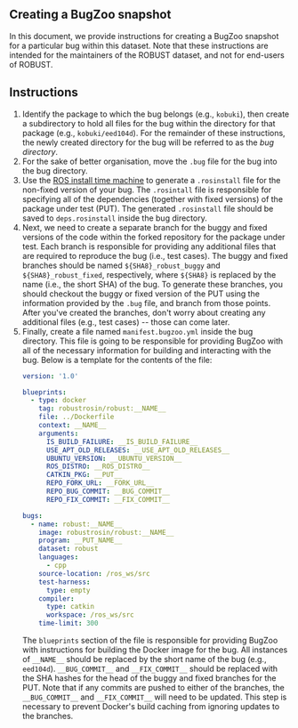 Creating a BugZoo snapshot
--------------------------

In this document, we provide instructions for creating a BugZoo snapshot for
a particular bug within this dataset. Note that these instructions are
intended for the maintainers of the ROBUST dataset, and not for end-users of
ROBUST.

## Instructions

1.  Identify the package to which the bug belongs (e.g., `kobuki`), then create
    a subdirectory to hold all files for the bug within the directory for that
    package (e.g., `kobuki/eed104d`). For the remainder of these instructions,
    the newly created directory for the bug will be referred to as the
    *bug directory*.
2.  For the sake of better organisation, move the `.bug` file for the bug into
    the bug directory.
3.  Use the [ROS install time machine](https://github.com/rosin-project/rosinstall_generator_time_machine)
    to generate a `.rosinstall` file for the non-fixed version of your bug.
    The `.rosintall` file is responsible for specifying all of the dependencies
    (together with fixed versions) of the package under test (PUT).
    The generated `.rosinstall` file should be saved to `deps.rosinstall`
    inside the bug directory.
4.  Next, we need to create a separate branch for the buggy and fixed versions
    of the code within the forked repository for the package under test. Each
    branch is responsible for providing any additional files that are required
    to reproduce the bug (i.e., test cases). The buggy and fixed branches
    should be named `${SHA8}_robust_buggy` and `${SHA8}_robust_fixed`,
    respectively, where `${SHA8}` is replaced by the name (i.e., the short SHA)
    of the bug. To generate these branches, you should checkout the buggy or
    fixed version of the PUT using the information provided by the `.bug` file,
    and branch from those points. After you've created the branches, don't
    worry about creating any additional files (e.g., test cases) -- those can
    come later.
5.  Finally, create a file named `manifest.bugzoo.yml` inside the bug
    directory. This file is going to be responsible for providing BugZoo with
    all of the necessary information for building and interacting with the bug.
    Below is a template for the contents of the file:
    ```yaml
    version: '1.0'

    blueprints:
      - type: docker
        tag: robustrosin/robust:__NAME__
        file: ../Dockerfile
        context: __NAME__
        arguments:
          IS_BUILD_FAILURE: __IS_BUILD_FAILURE__
          USE_APT_OLD_RELEASES: __USE_APT_OLD_RELEASES__
          UBUNTU_VERSION: __UBUNTU_VERSION__
          ROS_DISTRO: __ROS_DISTRO__
          CATKIN_PKG: __PUT__
          REPO_FORK_URL: __FORK_URL__
          REPO_BUG_COMMIT: __BUG_COMMIT__
          REPO_FIX_COMMIT: __FIX_COMMIT__

    bugs:
      - name: robust:__NAME__
        image: robustrosin/robust:__NAME__
        program: __PUT_NAME__
        dataset: robust
        languages:
          - cpp
        source-location: /ros_ws/src
        test-harness:
          type: empty
        compiler:
          type: catkin
          workspace: /ros_ws/src
        time-limit: 300
    ```
    The `blueprints` section of the file is responsible for providing BugZoo
    with instructions for building the Docker image for the bug. All instances
    of `__NAME__` should be replaced by the short name of the bug
    (e.g., `eed104d`).
    `__BUG_COMMIT__` and `__FIX_COMMIT__` should be replaced
    with the SHA hashes for the head of the buggy and fixed branches for the
    PUT. Note that if any commits are pushed to either of the branches, the
    `__BUG_COMMIT__` and `__FIX_COMMIT__` will need to be updated. This step is
    necessary to prevent Docker's build caching from ignoring updates to the
    branches.
